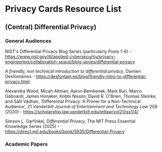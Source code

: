 # Privacy Cards Resource List

## (Central) Differential Privacy) 

### General Audiences

NIST's Differential Privacy Blog Series (particularly Posts 1-6) - https://www.nist.gov/itl/applied-cybersecurity/privacy-engineering/collaboration-space/blog-series/differential-privacy 

*A friendly, non technical introduction to differential privacy*, Damien Desfontaines - https://desfontain.es/blog/friendly-intro-to-differential-privacy.html

Alexandra Wood, Micah Altman, Aaron Bembenek, Mark Bun, Marco Gaboardi, James Honaker, Kobbi Nissim, David R. O'Brien, Thomas Steinke, and Salil Vadhan, 'Differential Privacy: A Primer for a Non-Technical Audience', *21 Vanderbilt Journal of Entertainment and Technology Law* 209 (2020) - https://scholarship.law.vanderbilt.edu/jetlaw/vol21/iss1/4/ 

Simson L. Garfinkel, *Differential Privacy*, The MIT Press Essential Knowledge Series (2025) - https://direct.mit.edu/books/book/5935/Differential-Privacy

### Academic Papers


